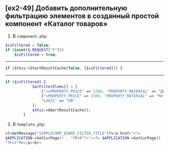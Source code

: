 ## [ex2-49] Добавить дополнительную фильтрацию элементов в созданный простой компонент «Каталог товаров»

1. В `component.php`: 

```php
$isFiltered = false;
if (isset($_REQUEST["F"]))
    $isFiltered = true;
```
---
```php
if ($this->StartResultCache(false, [$isFiltered])) {
```
---
```php
if ($isFiltered) {
            $arFilterElems[] = [
                ["<=PROPERTY_PRICE" => 1700, "PROPERTY_MATERIAL" => "Дерево, ткань"],
                ["<PROPERTY_PRICE" => 1500, "PROPERTY_MATERIAL" => "Металл, пластик"],
                "LOGIC" => "OR"
            ];
            $this->AbortResultCache();
        }
```

2. В `template.php`: 

```php
<?=GetMessage("SIMPLECOMP_EXAM2_FILTER_TITLE")?><a href="<?=
$APPLICATION->GetCurPage() . "?F=Y"?>"><?= $APPLICATION->GetCurPage() .
"?F=Y"?></a><br>
```
